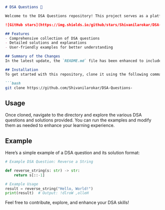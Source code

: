 ```markdown
# DSA Questions 🚀

Welcome to the DSA Questions repository! This project serves as a platform for developers and learners to practice and enhance their skills in Data Structures and Algorithms (DSA). This repository is designed to help you improve your understanding of various data structures and algorithms through a collection of questions and solutions.

![GitHub stars](https://img.shields.io/github/stars/Shivanilarokar/DSA-Questions-?style=social) ![Forks](https://img.shields.io/github/forks/Shivanilarokar/DSA-Questions-?style=social)

## Features
- Comprehensive collection of DSA questions
- Detailed solutions and explanations
- User-friendly examples for better understanding

## Summary of the Changes
In the latest update, the `README.md` file has been enhanced to include a new **Features** section to highlight key aspects of the repository. Minor formatting adjustments were also made for clarity.

## Installation
To get started with this repository, clone it using the following command:

```bash
git clone https://github.com/Shivanilarokar/DSA-Questions-
```

## Usage
Once cloned, navigate to the directory and explore the various DSA questions and solutions provided. You can run the examples and modify them as needed to enhance your learning experience.

## Example
Here’s a simple example of a DSA question and its solution format:

```python
# Example DSA Question: Reverse a String

def reverse_string(s: str) -> str:
    return s[::-1]

# Example Usage
result = reverse_string("Hello, World!")
print(result)  # Output: !dlroW ,olleH
```

Feel free to contribute, explore, and enhance your DSA skills!
```